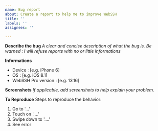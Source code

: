 ```yaml
---
name: Bug report
about: Create a report to help me to improve WebSSH
title: ''
labels: ''
assignees: ''

---
```


**Describe the bug**
_A clear and concise description of what the bug is. Be warned : I will refuse reports with no or little informations_

**Informations**
 - Device : [e.g. iPhone 6]
 - OS : [e.g. iOS 8.1]
 - WebSSH Pro version : [e.g. 13.16]

**Screenshots**
_If applicable, add screenshots to help explain your problem._

**To Reproduce**
Steps to reproduce the behavior:
1. Go to '...'
2. Touch on '....'
3. Swipe down to '....'
4. See error
